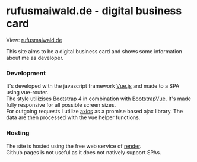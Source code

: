 # rufusmaiwald.de - digital business card

View: [rufusmaiwald.de](https://rufusmaiwald.de)

This site aims to be a digital business card and shows some information about me as developer.

### Development

It's developed with the javascript framework [Vue.js](https://vuejs.org) and made to a SPA using vue-router.   
The style utilizises [Bootstrap 4](https://getbootstrap.com) in combination with [BootstrapVue](https://bootstrap-vue.js.org).
It's made fully responsive for all possible screen sizes.   
For outgoing requests I utilize [axios](https://github.com/axios/axios) as a promise based ajax library. 
The data are then processed with the vue helper functions.

### Hosting

The site is hosted using the free web service of [render](https://render.com/).   
Github pages is not useful as it does not natively support SPAs.
